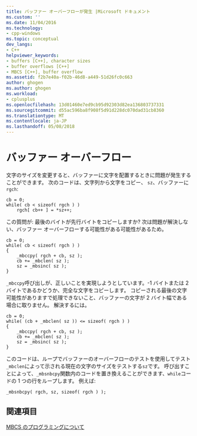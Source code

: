 ```yaml
---
title: バッファー オーバーフローが発生 |Microsoft ドキュメント
ms.custom: ''
ms.date: 11/04/2016
ms.technology:
- cpp-windows
ms.topic: conceptual
dev_langs:
- C++
helpviewer_keywords:
- buffers [C++], character sizes
- buffer overflows [C++]
- MBCS [C++], buffer overflow
ms.assetid: f2b7e40a-f02b-46d8-a449-51d26fc0c663
author: ghogen
ms.author: ghogen
ms.workload:
- cplusplus
ms.openlocfilehash: 13d01460e7ed9cb95d92303d82ea136803737331
ms.sourcegitcommit: d55ac596ba8f908f5d91d228dc070dad31cb8360
ms.translationtype: MT
ms.contentlocale: ja-JP
ms.lasthandoff: 05/08/2018
---
```

# <a name="buffer-overflow"></a>バッファー オーバーフロー
文字のサイズを変更すると、バッファーに文字を配置するときに問題が発生することができます。 次のコードは、文字列から文字をコピー、 `sz`、バッファーに`rgch`:  
  
```  
cb = 0;  
while( cb < sizeof( rgch ) )  
    rgch[ cb++ ] = *sz++;  
```  
  
 この質問が: 最後のバイトが先行バイトをコピーしますか? 次は問題が解決しない、バッファー オーバーフローする可能性がある可能性があるため。  
  
```  
cb = 0;  
while( cb < sizeof( rgch ) )  
{  
    _mbccpy( rgch + cb, sz );  
    cb += _mbclen( sz );  
    sz = _mbsinc( sz );  
}  
```  
  
 `_mbccpy`呼び出しが、正しいことを実現しようとしています。-1 バイトまたは 2 バイトであるかどうか、完全な文字をコピーします。 コピーされる最後の文字可能性がありますで処理できないこと、バッファーの文字が 2 バイト幅である場合に取りません。 解決するには。  
  
```  
cb = 0;  
while( (cb + _mbclen( sz )) <= sizeof( rgch ) )  
{  
    _mbccpy( rgch + cb, sz );  
    cb += _mbclen( sz );  
    sz = _mbsinc( sz );  
}  
```  
  
 このコードは、ループでバッファーのオーバーフローのテストを使用してテスト`_mbclen`によって示される現在の文字のサイズをテストする`sz`です。 呼び出すことによって、`_mbsnbcpy`関数内のコードを置き換えることができます、`while`コードの 1 つの行をループします。 例えば:  
  
```  
_mbsnbcpy( rgch, sz, sizeof( rgch ) );  
```  
  
## <a name="see-also"></a>関連項目  
 [MBCS のプログラミングについて](../text/mbcs-programming-tips.md)